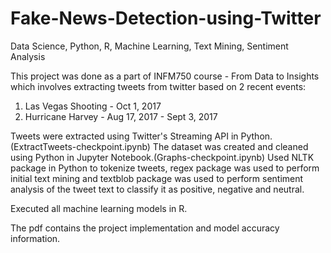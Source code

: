 # Fake-News-Detection-using-Twitter
Data Science, Python, R, Machine Learning, Text Mining, Sentiment Analysis

This project was done as a part of INFM750 course - From Data to Insights which involves extracting 
tweets from twitter based on 2 recent events:

1. Las Vegas Shooting - Oct 1, 2017
2. Hurricane Harvey - Aug 17, 2017 - Sept 3, 2017

Tweets were extracted using Twitter's Streaming API in Python. (ExtractTweets-checkpoint.ipynb)
The dataset was created and cleaned using Python in Jupyter Notebook.(Graphs-checkpoint.ipynb)
Used NLTK package in Python to tokenize tweets, regex package was used to perform initial text mining 
and textblob package was used to perform sentiment analysis of the tweet text to classify it as 
positive, negative and neutral.

Executed all machine learning models in R.

The pdf contains the project implementation and model accuracy information.

